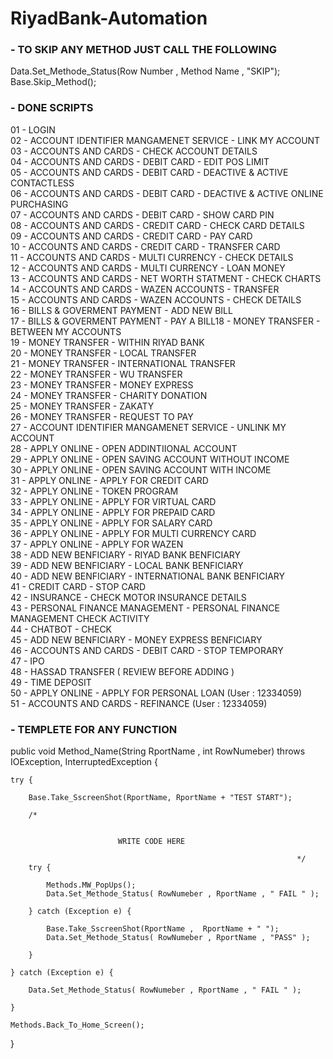 # RiyadBank-Automation

### - TO SKIP ANY METHOD JUST CALL THE FOLLOWING

Data.Set_Methode_Status(Row Number , Method Name , "SKIP");
Base.Skip_Method();		


### - DONE SCRIPTS

01 - LOGIN <br />
02 - ACCOUNT IDENTIFIER MANGAMENET SERVICE - LINK MY ACCOUNT <br />
03 - ACCOUNTS AND CARDS - CHECK ACCOUNT DETAILS<br />
04 - ACCOUNTS AND CARDS - DEBIT CARD - EDIT POS LIMIT<br />
05 - ACCOUNTS AND CARDS - DEBIT CARD - DEACTIVE & ACTIVE CONTACTLESS<br />
06 - ACCOUNTS AND CARDS - DEBIT CARD - DEACTIVE & ACTIVE ONLINE PURCHASING<br />
07 - ACCOUNTS AND CARDS - DEBIT CARD - SHOW CARD PIN<br />
08 - ACCOUNTS AND CARDS - CREDIT CARD - CHECK CARD DETAILS<br />
09 - ACCOUNTS AND CARDS - CREDIT CARD - PAY CARD <br />
10 - ACCOUNTS AND CARDS - CREDIT CARD - TRANSFER CARD<br />
11 - ACCOUNTS AND CARDS - MULTI CURRENCY -  CHECK DETAILS<br />
12 - ACCOUNTS AND CARDS - MULTI CURRENCY -  LOAN MONEY<br />
13 - ACCOUNTS AND CARDS - NET WORTH STATMENT -  CHECK CHARTS<br />
14 - ACCOUNTS AND CARDS - WAZEN ACCOUNTS -  TRANSFER<br />
15 - ACCOUNTS AND CARDS - WAZEN ACCOUNTS -  CHECK DETAILS <br />
16 - BILLS & GOVERMENT PAYMENT - ADD NEW BILL<br />
17 - BILLS & GOVERMENT PAYMENT - PAY A BILL18 - MONEY TRANSFER - BETWEEN MY ACCOUNTS<br />
19 - MONEY TRANSFER - WITHIN RIYAD BANK<br />
20 - MONEY TRANSFER - LOCAL TRANSFER<br />
21 - MONEY TRANSFER - INTERNATIONAL TRANSFER<br />
22 - MONEY TRANSFER - WU TRANSFER <br />
23 - MONEY TRANSFER - MONEY EXPRESS<br />
24 - MONEY TRANSFER - CHARITY DONATION<br />
25 - MONEY TRANSFER - ZAKATY <br />
26 - MONEY TRANSFER - REQUEST TO PAY<br />
27 - ACCOUNT IDENTIFIER MANGAMENET SERVICE - UNLINK MY ACCOUNT<br />
28 - APPLY ONLINE - OPEN ADDINTIIONAL ACCOUNT<br />
29 - APPLY ONLINE - OPEN SAVING ACCOUNT WITHOUT INCOME<br /> 
30 - APPLY ONLINE - OPEN SAVING ACCOUNT WITH INCOME <br />
31 - APPLY ONLINE - APPLY FOR CREDIT CARD <br />
32 - APPLY ONLINE - TOKEN PROGRAM <br />
33 - APPLY ONLINE - APPLY FOR VIRTUAL CARD <br /> 
34 - APPLY ONLINE - APPLY FOR PREPAID CARD<br />
35 - APPLY ONLINE - APPLY FOR SALARY CARD  <br /> 
36 - APPLY ONLINE - APPLY FOR MULTI CURRENCY CARD <br /> 
37 - APPLY ONLINE - APPLY FOR WAZEN <br /> 
38 - ADD NEW BENFICIARY - RIYAD BANK BENFICIARY<br /> 
39 - ADD NEW BENFICIARY - LOCAL BANK BENFICIARY<br />
40 - ADD NEW BENFICIARY - INTERNATIONAL BANK BENFICIARY<br />
41 - CREDIT CARD - STOP CARD<br />
42 - INSURANCE - CHECK MOTOR INSURANCE DETAILS <br />
43 - PERSONAL FINANCE MANAGEMENT - PERSONAL FINANCE MANAGEMENT CHECK ACTIVITY <br />
44 - CHATBOT - CHECK <br />
45 - ADD NEW BENFICIARY -  MONEY EXPRESS BENFICIARY<br />
46 - ACCOUNTS AND CARDS - DEBIT CARD - STOP TEMPORARY<br />
47 - IPO <br />
48 - HASSAD TRANSFER ( REVIEW BEFORE ADDING )<br /> 
49 - TIME DEPOSIT <br />
50 - APPLY ONLINE - APPLY FOR PERSONAL LOAN (User : 12334059)<br /> 
51 - ACCOUNTS AND CARDS - REFINANCE (User : 12334059) <br />


### - TEMPLETE FOR ANY FUNCTION				

public void Method_Name(String RportName , int RowNumeber) throws IOException, InterruptedException {
	
	try {

		Base.Take_SscreenShot(RportName, RportName + "TEST START");

		/* 
		
		
							WRITE CODE HERE 
				
																	*/
		try {

			Methods.MW_PopUps();
			Data.Set_Methode_Status( RowNumeber , RportName , " FAIL " );

		} catch (Exception e) {

			Base.Take_SscreenShot(RportName ,  RportName + " ");
			Data.Set_Methode_Status( RowNumeber , RportName , "PASS" );

		}	

	} catch (Exception e) {

		Data.Set_Methode_Status( RowNumeber , RportName , " FAIL " );

	}
	
	Methods.Back_To_Home_Screen();
	
}